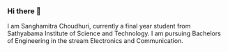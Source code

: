 ### Hi there 👋
I am Sanghamitra Choudhuri, currently a final year student from Sathyabama Institute of Science and Technology. I am pursuing Bachelors of Engineering in the stream Electronics and Communication.
<!--
**isanghamitra/isanghamitra** is a ✨ _special_ ✨ repository because its `README.md` (this file) appears on your GitHub profile

### 🔭 I’m currently working on 
. Data Analysis
. Data Visualization
. Portfolio building (using Frontend technologies)

### 🌱 I’m currently learning about
. Frontend Development
. Data Science
. Blockchain Development

### 👯 I’m looking to collaborate on 
. Open source
. Data Analysis and Mining projects
- 🤔 I’m looking for help with ...
### 💬 Ask me about 
. Anything :) I will try to help you out

### 📫 How to reach me: 
. https://www.linkedin.com/in/isanghamitra (I am pretty much active over there, feel free to connect)
. https://www.stackoverflow.com/sanghamitra-choudhuri
. https://www.github.com/isanghamitra

- 😄 Pronouns: ...
- ⚡ Fun fact: ...
-->
